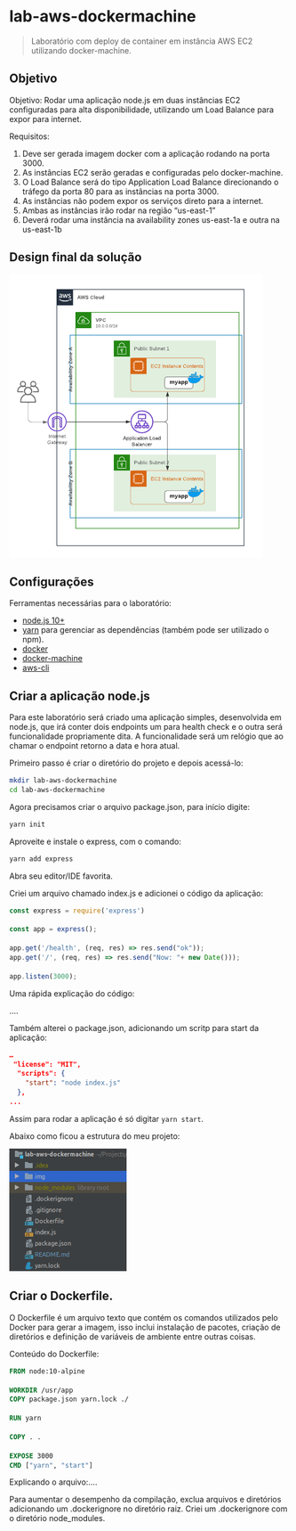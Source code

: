 # lab-aws-dockermachine
> Laboratório com deploy de container em instância AWS EC2 utilizando docker-machine.


## Objetivo

Objetivo: Rodar uma aplicação node.js em duas instâncias EC2 configuradas para alta disponibilidade, utilizando um Load Balance para expor para internet.

Requisitos:
1. Deve ser gerada imagem docker com a aplicação rodando na porta 3000.
2. As instâncias EC2 serão geradas e configuradas pelo docker-machine.
3. O Load Balance será do tipo Application Load Balance direcionando o tráfego da porta 80 para as instâncias na porta 3000.
4. As instâncias não podem expor os serviços direto para a internet.
5. Ambas as instâncias irão rodar na região “us-east-1”
6. Deverá rodar uma instância na availability zones us-east-1a e outra na us-east-1b

## Design final da solução

![](./img/AWS.png)


## Configurações

Ferramentas necessárias para o laboratório:
- [node.js 10+](https://nodejs.org/en/download/)
- [yarn](https://classic.yarnpkg.com/en/docs/install/) para gerenciar as dependências (também pode ser utilizado o npm).
- [docker](https://docs.docker.com/engine/install/)
- [docker-machine](https://docs.docker.com/machine/install-machine/)
- [aws-cli](https://docs.aws.amazon.com/cli/latest/userguide/install-cliv2.html)

## Criar a aplicação node.js
Para este laboratório será criado uma aplicação simples, desenvolvida em node.js, que irá conter dois endpoints um para health check e o outra será funcionalidade propriamente dita. A funcionalidade será um relógio que ao chamar o endpoint retorno a data e hora atual.

Primeiro passo é criar o diretório do projeto e depois acessá-lo:
```sh
mkdir lab-aws-dockermachine
cd lab-aws-dockermachine
```  

Agora precisamos criar o arquivo package.json, para início digite: 

```sh
yarn init
```

Aproveite e instale o express, com  o comando:

```sh
yarn add express
```


Abra seu editor/IDE favorita.

Criei um arquivo chamado index.js e adicionei o código da aplicação:

```javascript
const express = require('express')

const app = express();

app.get('/health', (req, res) => res.send("ok"));
app.get('/', (req, res) => res.send("Now: "+ new Date()));

app.listen(3000);
```

Uma rápida explicação do código:

....

Também alterei o package.json, adicionando um scritp para start da aplicação:

```json
…
 "license": "MIT",
  "scripts": {
    "start": "node index.js"
  },
...
```
Assim para rodar a aplicação é só digitar ``` yarn start ```.

Abaixo como ficou a estrutura do meu projeto:

![](./img/project.png) 



## Criar o Dockerfile.

O Dockerfile é um arquivo texto que contém os comandos utilizados pelo Docker para gerar a imagem, isso inclui instalação de pacotes, criação de diretórios e definição de variáveis de ambiente entre outras coisas. 

Conteúdo do Dockerfile:

```Dockerfile
FROM node:10-alpine

WORKDIR /usr/app
COPY package.json yarn.lock ./

RUN yarn

COPY . .

EXPOSE 3000
CMD ["yarn", "start"]
```

Explicando o arquivo:….

Para aumentar o desempenho da compilação, exclua arquivos e diretórios adicionando um .dockerignore no diretório raiz. 
Criei um .dockerignore com o diretório node_modules.



